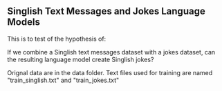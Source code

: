 ## Singlish Text Messages and Jokes Language Models 

This is to test of the hypothesis of: 

If we combine a Singlish text messages dataset with a jokes dataset, can the resulting language model create Singlish jokes? 

Orignal data are in the data folder. Text files used for training are named "train_singlish.txt" and "train_jokes.txt" 
